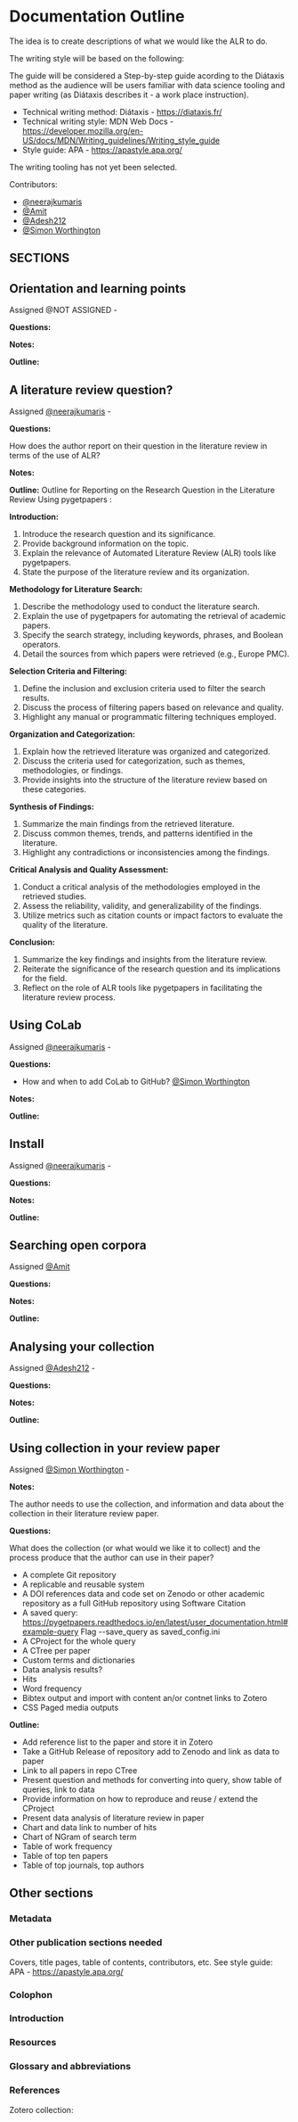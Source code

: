 # Documentation Outline

The idea is to create descriptions of what we would like the ALR to do.

The writing style will be based on the following:

The guide will be considered a Step-by-step guide acording to the Diátaxis method as the audience will be users familiar with data science tooling and paper writing (as Diátaxis describes it - a work place instruction).

 - Technical writing method: Diátaxis - https://diataxis.fr/
 - Technical writing style: MDN Web Docs - https://developer.mozilla.org/en-US/docs/MDN/Writing_guidelines/Writing_style_guide
 - Style guide: APA - https://apastyle.apa.org/

The writing tooling has not yet been selected.

Contributors:

 - [@neerajkumaris](https://github.com/neerajkumaris)
 - [@Amit](https://github.com/ydv-amit-ydv)
 - [@Adesh212](https://github.com/Adesh212)
 - [@Simon Worthington](https://github.com/mrchristian)

## SECTIONS

## Orientation and learning points

Assigned @NOT ASSIGNED - 

**Questions:** 

**Notes:** 

**Outline:**

## A literature review question?

Assigned [@neerajkumaris](https://github.com/neerajkumaris) - 

**Questions:** 

How does the author report on their question in the literature review in terms of the use of ALR?

**Notes:** 

**Outline:**
Outline for Reporting on the Research Question in the Literature Review Using pygetpapers :

**Introduction:**

1. Introduce the research question and its significance.
2. Provide background information on the topic.
3. Explain the relevance of Automated Literature Review (ALR) tools like pygetpapers.
4. State the purpose of the literature review and its organization.

**Methodology for Literature Search:**

1. Describe the methodology used to conduct the literature search.
2. Explain the use of pygetpapers for automating the retrieval of academic papers.
3. Specify the search strategy, including keywords, phrases, and Boolean operators.
4. Detail the sources from which papers were retrieved (e.g., Europe PMC).

**Selection Criteria and Filtering:**

1. Define the inclusion and exclusion criteria used to filter the search results.
2. Discuss the process of filtering papers based on relevance and quality.
3. Highlight any manual or programmatic filtering techniques employed.

**Organization and Categorization:**

1. Explain how the retrieved literature was organized and categorized.
2. Discuss the criteria used for categorization, such as themes, methodologies, or findings.
3. Provide insights into the structure of the literature review based on these categories.

**Synthesis of Findings:**

1. Summarize the main findings from the retrieved literature.
2. Discuss common themes, trends, and patterns identified in the literature.
3. Highlight any contradictions or inconsistencies among the findings.

**Critical Analysis and Quality Assessment:**

1. Conduct a critical analysis of the methodologies employed in the retrieved studies.
2. Assess the reliability, validity, and generalizability of the findings.
3. Utilize metrics such as citation counts or impact factors to evaluate the quality of the literature.

**Conclusion:**

1. Summarize the key findings and insights from the literature review.
2. Reiterate the significance of the research question and its implications for the field.
3. Reflect on the role of ALR tools like pygetpapers in facilitating the literature review process.

## Using CoLab

Assigned [@neerajkumaris](https://github.com/neerajkumaris) - 

**Questions:** 

- How and when to add CoLab to GitHub? [@Simon Worthington](https://github.com/mrchristian)

**Notes:** 

**Outline:**

## Install

Assigned [@neerajkumaris](https://github.com/neerajkumaris) - 

**Questions:** 

**Notes:** 

**Outline:**

## Searching open corpora

Assigned [@Amit](https://github.com/ydv-amit-ydv) 

**Questions:** 

**Notes:** 

**Outline:**

## Analysing your collection

Assigned [@Adesh212](https://github.com/Adesh212) -

**Questions:** 

**Notes:** 

**Outline:**

## Using collection in your review paper

Assigned [@Simon Worthington](https://github.com/mrchristian) -

**Notes:** 

The author needs to use the collection, and information and data about the collection in their literature review paper. 

**Questions:** 

What does the collection (or what would we like it to collect) and the process produce that the author can use in their paper?

 - A complete Git repository
 - A replicable and reusable system
 - A DOI references data and code set on Zenodo or other academic repository as a full GitHub repository using Software Citation
 - A saved query: https://pygetpapers.readthedocs.io/en/latest/user_documentation.html#example-query Flag --save_query as saved_config.ini
 - A CProject for the whole query
 - A CTree per paper
 - Custom terms and dictionaries
 - Data analysis results?
  - Hits
  - Word frequency
 - Bibtex output and import with content an/or contnet links to Zotero
 - CSS Paged media outputs

**Outline:**

 - Add reference list to the paper and store it in Zotero
 - Take a GitHub Release of repository add to Zenodo and link as data to paper
 - Link to all papers in repo CTree
 - Present question and methods for converting into query, show table of queries, link to data
 - Provide information on how to reproduce and reuse / extend the CProject
 - Present data analysis of literature review in paper
  - Chart and data link to number of hits
  - Chart of NGram of search term
  - Table of work frequency
  - Table of top ten papers
  - Table of top journals, top authors

## Other sections

### Metadata

### Other publication sections needed

Covers, title pages, table of contents, contributors, etc. See style guide: APA - https://apastyle.apa.org/

### Colophon

### Introduction

### Resources

### Glossary and abbreviations

### References

Zotero collection: 




